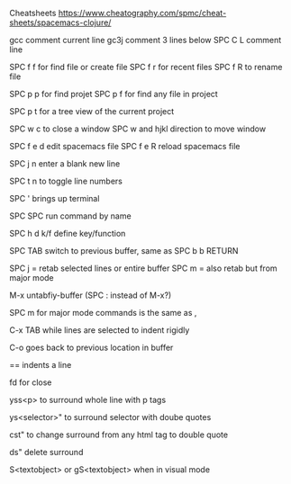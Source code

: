 Cheatsheets
https://www.cheatography.com/spmc/cheat-sheets/spacemacs-clojure/

gcc comment current line
gc3j comment 3 lines below
SPC C L comment line

SPC f f for find file or create file
SPC f r for recent files
SPC f R to rename file

SPC p p for find projet
SPC p f for find any file in project

SPC p t for a tree view of the current project

SPC w c to close a window
SPC w and hjkl direction to move window

SPC f e d edit spacemacs file
SPC f e R reload spacemacs file

SPC j n enter a blank new line

SPC t n to toggle line numbers

SPC ' brings up terminal

SPC SPC run command by name

SPC h d k/f define key/function

SPC TAB switch to previous buffer, same as SPC b b RETURN

SPC j = retab selected lines or entire buffer
SPC m = also retab but from major mode

M-x untabfiy-buffer (SPC : instead of M-x?)

SPC m for major mode commands is the same as ,

C-x TAB while lines are selected to indent rigidly

C-o goes back to previous location in buffer

== indents a line

fd for close

yss\<p> to surround whole line with p tags

ys\<selector>" to surround selector with doube quotes
  
cst" to change surround from any html tag to double quote

ds" delete surround

S\<textobject> or gS\<textobject> when in visual mode
